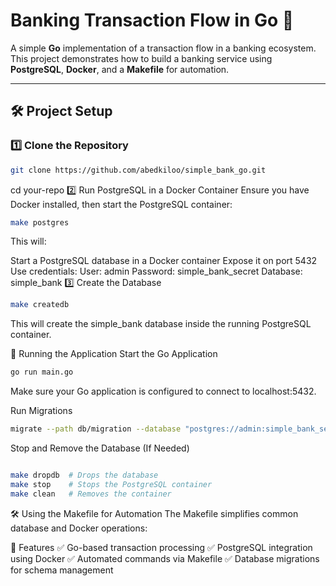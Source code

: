 # **Banking Transaction Flow in Go** 🚀  

A simple **Go** implementation of a transaction flow in a banking ecosystem. This project demonstrates how to build a banking service using **PostgreSQL**, **Docker**, and a **Makefile** for automation.

---

## **🛠 Project Setup**  

### **1️⃣ Clone the Repository**  
```sh
git clone https://github.com/abedkiloo/simple_bank_go.git
```
cd your-repo
2️⃣ Run PostgreSQL in a Docker Container
Ensure you have Docker installed, then start the PostgreSQL container:
```sh
make postgres
```
This will:

Start a PostgreSQL database in a Docker container
Expose it on port 5432
Use credentials:
User: admin
Password: simple_bank_secret
Database: simple_bank
3️⃣ Create the Database
```sh
make createdb
```
This will create the simple_bank database inside the running PostgreSQL container.

🚀 Running the Application
Start the Go Application
```sh
go run main.go
```
Make sure your Go application is configured to connect to localhost:5432.

Run Migrations
```sh
migrate --path db/migration --database "postgres://admin:simple_bank_secret@localhost:5432/simple_bank?sslmode=disable" --verbose up
```
Stop and Remove the Database (If Needed)
```sh

make dropdb  # Drops the database
make stop    # Stops the PostgreSQL container
make clean   # Removes the container
```
🛠 Using the Makefile for Automation
The Makefile simplifies common database and Docker operations:

📌 Features
✅ Go-based transaction processing
✅ PostgreSQL integration using Docker
✅ Automated commands via Makefile
✅ Database migrations for schema management

